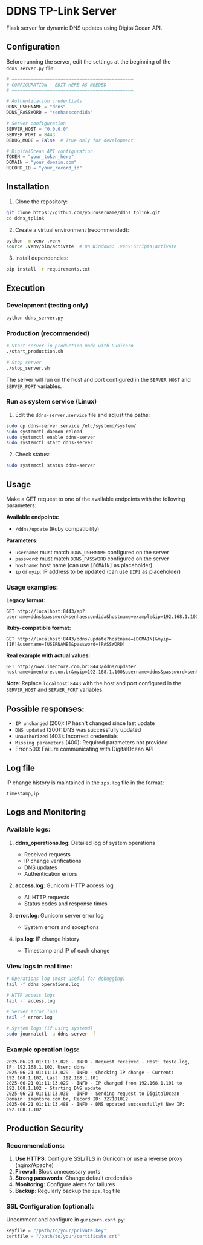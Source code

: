 # DDNS TP-Link Server

Flask server for dynamic DNS updates using DigitalOcean API.

## Configuration

Before running the server, edit the settings at the beginning of the `ddns_server.py` file:

```python
# =============================================
# CONFIGURATION - EDIT HERE AS NEEDED
# =============================================

# Authentication credentials
DDNS_USERNAME = "ddns"
DDNS_PASSWORD = "senhaescondida"

# Server configuration
SERVER_HOST = "0.0.0.0"
SERVER_PORT = 8443
DEBUG_MODE = False  # True only for development

# DigitalOcean API configuration
TOKEN = "your_token_here"
DOMAIN = "your_domain.com"
RECORD_ID = "your_record_id"
```

## Installation

1. Clone the repository:
```bash
git clone https://github.com/yourusername/ddns_tplink.git
cd ddns_tplink
```

2. Create a virtual environment (recommended):
```bash
python -m venv .venv
source .venv/bin/activate  # On Windows: .venv\Scripts\activate
```

3. Install dependencies:
```bash
pip install -r requirements.txt
```

## Execution

### Development (testing only)

```bash
python ddns_server.py
```

### Production (recommended)

```bash
# Start server in production mode with Gunicorn
./start_production.sh

# Stop server
./stop_server.sh
```

The server will run on the host and port configured in the `SERVER_HOST` and `SERVER_PORT` variables.

### Run as system service (Linux)

1. Edit the `ddns-server.service` file and adjust the paths:
```bash
sudo cp ddns-server.service /etc/systemd/system/
sudo systemctl daemon-reload
sudo systemctl enable ddns-server
sudo systemctl start ddns-server
```

2. Check status:
```bash
sudo systemctl status ddns-server
```

## Usage

Make a GET request to one of the available endpoints with the following parameters:

**Available endpoints:**
- `/ddns/update` (Ruby compatibility)

**Parameters:**
- `username`: must match `DDNS_USERNAME` configured on the server
- `password`: must match `DDNS_PASSWORD` configured on the server
- `hostname`: host name (can use `[DOMAIN]` as placeholder)
- `ip` or `myip`: IP address to be updated (can use `[IP]` as placeholder)

### Usage examples:

**Legacy format:**
```
GET http://localhost:8443/ap?username=ddns&password=senhaescondida&hostname=example&ip=192.168.1.100
```

**Ruby-compatible format:**
```
GET http://localhost:8443/ddns/update?hostname=[DOMAIN]&myip=[IP]&username=[USERNAME]&password=[PASSWORD]
```

**Real example with actual values:**
```
GET http://www.imentore.com.br:8443/ddns/update?hostname=imentore.com.br&myip=192.168.1.100&username=ddns&password=senhaescondida
```

**Note**: Replace `localhost:8443` with the host and port configured in the `SERVER_HOST` and `SERVER_PORT` variables.

## Possible responses:

- `IP unchanged` (200): IP hasn't changed since last update
- `DNS updated` (200): DNS was successfully updated
- `Unauthorized` (403): Incorrect credentials
- `Missing parameters` (400): Required parameters not provided
- Error 500: Failure communicating with DigitalOcean API

## Log file

IP change history is maintained in the `ips.log` file in the format:
```
timestamp,ip
```

## Logs and Monitoring

### Available logs:

1. **ddns_operations.log**: Detailed log of system operations
   - Received requests
   - IP change verifications
   - DNS updates
   - Authentication errors
   
2. **access.log**: Gunicorn HTTP access log
   - All HTTP requests
   - Status codes and response times
   
3. **error.log**: Gunicorn server error log
   - System errors and exceptions
   
4. **ips.log**: IP change history
   - Timestamp and IP of each change

### View logs in real time:
```bash
# Operations log (most useful for debugging)
tail -f ddns_operations.log

# HTTP access logs
tail -f access.log

# Server error logs
tail -f error.log

# System logs (if using systemd)
sudo journalctl -u ddns-server -f
```

### Example operation logs:
```
2025-06-21 01:11:13,028 - INFO - Request received - Host: teste-log, IP: 192.168.1.102, User: ddns
2025-06-21 01:11:13,029 - INFO - Checking IP change - Current: 192.168.1.102, Last: 192.168.1.101
2025-06-21 01:11:13,029 - INFO - IP changed from 192.168.1.101 to 192.168.1.102 - Starting DNS update
2025-06-21 01:11:13,030 - INFO - Sending request to DigitalOcean - Domain: imentore.com.br, Record ID: 327101812
2025-06-21 01:11:13,488 - INFO - DNS updated successfully! New IP: 192.168.1.102
```

## Production Security

### Recommendations:
1. **Use HTTPS**: Configure SSL/TLS in Gunicorn or use a reverse proxy (nginx/Apache)
2. **Firewall**: Block unnecessary ports
3. **Strong passwords**: Change default credentials
4. **Monitoring**: Configure alerts for failures
5. **Backup**: Regularly backup the `ips.log` file

### SSL Configuration (optional):
Uncomment and configure in `gunicorn.conf.py`:
```python
keyfile = "/path/to/your/private.key"
certfile = "/path/to/your/certificate.crt"
```
